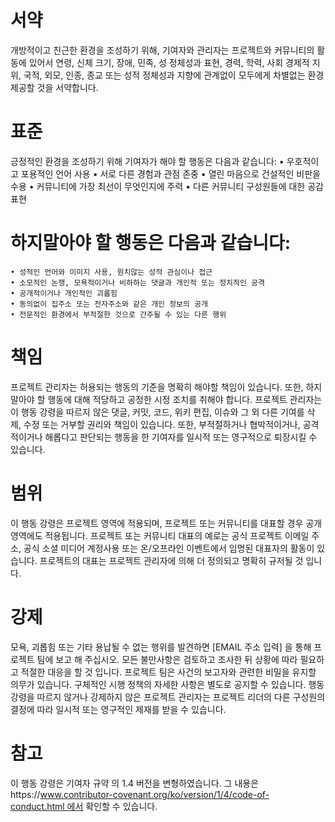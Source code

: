 # 서약

개방적이고 친근한 환경을 조성하기 위해, 기여자와 관리자는 프로젝트와 커뮤니티의 활동에 있어서 연령, 신체 크기, 장애, 민족, 성 정체성과 표현, 경력, 학력, 사회 경제적 지위, 국적, 외모, 인종, 종교 또는 성적 정체성과 지향에 관계없이 모두에게 차별없는 환경제공할 것을 서약합니다.

# 표준

긍정적인 환경을 조성하기 위해 기여자가 해야 할 행동은 다음과 같습니다:
	• 우호적이고 포용적인 언어 사용
	• 서로 다른 경험과 관점 존중
	• 열린 마음으로 건설적인 비판을 수용
	• 커뮤니티에 가장 최선이 무엇인지에 주력
	• 다른 커뮤니티 구성원들에 대한 공감 표현
	
# 하지말아야 할 행동은 다음과 같습니다:
	• 성적인 언어와 이미지 사용, 원치않는 성적 관심이나 접근
	• 소모적인 논쟁, 모욕적이거나 비하하는 댓글과 개인적 또는 정치적인 공격
	• 공개적이거나 개인적인 괴롭힘
	• 동의없이 집주소 또는 전자주소와 같은 개인 정보의 공개
	• 전문적인 환경에서 부적절한 것으로 간주될 수 있는 다른 행위
	
# 책임

프로젝트 관리자는 허용되는 행동의 기준을 명확히 해야할 책임이 있습니다. 또한, 하지말아야 할 행동에 대해 적당하고 공정한 시정 조치를 취해야 합니다.
프로젝트 관리자는 이 행동 강령을 따르지 않은 댓글, 커밋, 코드, 위키 편집, 이슈와 그 외 다른 기여를 삭제, 수정 또는 거부할 권리와 책임이 있습니다. 또한, 부적절하거나 협박적이거나, 공격적이거나 해롭다고 판단되는 행동을 한 기여자를 일시적 또는 영구적으로 퇴장시킬 수 있습니다.

# 범위
이 행동 강령은 프로젝트 영역에 적용되며, 프로젝트 또는 커뮤니티를 대표할 경우 공개 영역에도 적용됩니다. 프로젝트 또는 커뮤니티 대표의 예로는 공식 프로젝트 이메일 주소, 공식 소셜 미디어 계정사용 또는 온/오프라인 이벤트에서 임명된 대표자의 활동이 있습니다. 프로젝트의 대표는 프로젝트 관리자에 의해 더 정의되고 명확히 규저될 것 입니다.

# 강제

모욕, 괴롭힘 또는 기타 용납될 수 없는 행위를 발견하면 [EMAIL 주소 입력] 을 통해 프로젝트 팀에 보고 해 주십시오. 모든 불만사항은 검토하고 조사한 뒤 상황에 따라 필요하고 적절한 대응을 할 것 입니다. 프로젝트 팀은 사건의 보고자와 관련한 비밀을 유지할 의무가 있습니다. 구체적인 시행 정책의 자세한 사항은 별도로 공지할 수 있습니다.
행동 강령을 따르지 않거나 강제하지 않은 프로젝트 관리자는 프로젝트 리더의 다른 구성원의 결정에 따라 일시적 또는 영구적인 제재를 받을 수 있습니다.

# 참고

이 행동 강령은 기여자 규약 의 1.4 버전을 변형하였습니다. 그 내용은https://www.contributor-covenant.org/ko/version/1/4/code-of-conduct.html 에서 확인할 수 있습니다.
